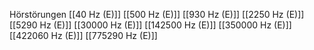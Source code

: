 Hörstörungen
[[40 Hz (E)]]
[[500 Hz (E)]]
[[930 Hz (E)]]
[[2250 Hz (E)]]
[[5290 Hz (E)]]
[[30000 Hz (E)]]
[[142500 Hz (E)]]
[[350000 Hz (E)]]
[[422060 Hz (E)]]
[[775290 Hz (E)]]